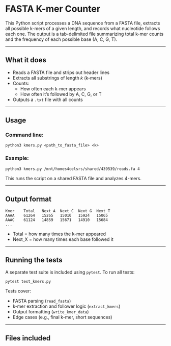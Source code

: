 # FASTA K-mer Counter

This Python script processes a DNA sequence from a FASTA file, extracts all possible k-mers of a given length, and records what nucleotide follows each one. 
The output is a tab-delimited file summarizing total k-mer counts and the frequency of each possible base (A, C, G, T).

---

## What it does

- Reads a FASTA file and strips out header lines
- Extracts all substrings of length *k* (k-mers)
- Counts:
  - How often each k-mer appears
  - How often it’s followed by A, C, G, or T
- Outputs a `.txt` file with all counts

---

## Usage

### Command line:

```
python3 kmers.py <path_to_fasta_file> <k>
```

### Example:

```
python3 kmers.py /mnt/homes4celsrs/shared/439539/reads.fa 4
```
This runs the script on a shared FASTA file and analyzes 4-mers.

---

## Output format

```
Kmer    Total   Next_A  Next_C  Next_G  Next_T
AAAA    61264   15265   15010   15924   15065
AAAC    61124   14859   15671   14910   15684
...
```

- Total = how many times the k-mer appeared
- Next_X = how many times each base followed it

---

## Running the tests

A separate test suite is included using `pytest`.
To run all tests:

```
pytest test_kmers.py
```

Tests cover:
- FASTA parsing (`read_fasta`)
- k-mer extraction and follower logic (`extract_kmers`)
- Output formatting (`write_kmer_data`)
- Edge cases (e.g., final k-mer, short sequences)

---

## Files included

```
